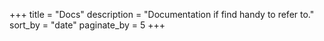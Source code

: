 +++
title = "Docs"
description = "Documentation if find handy to refer to."
sort_by = "date"
paginate_by = 5
+++